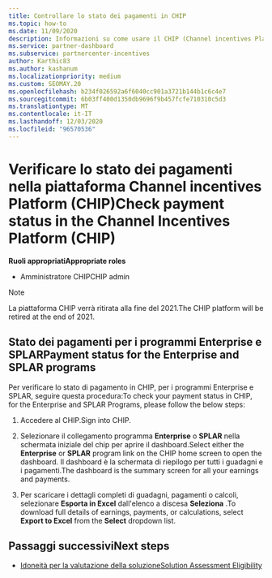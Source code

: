 ```yaml
---
title: Controllare lo stato dei pagamenti in CHIP
ms.topic: how-to
ms.date: 11/09/2020
description: Informazioni su come usare il CHIP (Channel incentives Platform) per controllare lo stato del pagamento. Si noti che il CHIP verrà ritirato alla fine del 2021.
ms.service: partner-dashboard
ms.subservice: partnercenter-incentives
author: Karthic83
ms.author: kashanum
ms.localizationpriority: medium
ms.custom: SEOMAY.20
ms.openlocfilehash: b234f026592a6f6040cc901a3721b144b1c6c4e7
ms.sourcegitcommit: 6b03ff400d1350db9696f9b457fcfe710310c5d3
ms.translationtype: MT
ms.contentlocale: it-IT
ms.lasthandoff: 12/03/2020
ms.locfileid: "96570536"
---
```

# <a name="check-payment-status-in-the-channel-incentives-platform-chip"></a><span data-ttu-id="aea93-104">Verificare lo stato dei pagamenti nella piattaforma Channel incentives Platform (CHIP)</span><span class="sxs-lookup"><span data-stu-id="aea93-104">Check payment status in the Channel Incentives Platform (CHIP)</span></span>

<span data-ttu-id="aea93-105">**Ruoli appropriati**</span><span class="sxs-lookup"><span data-stu-id="aea93-105">**Appropriate roles**</span></span>

- <span data-ttu-id="aea93-106">Amministratore CHIP</span><span class="sxs-lookup"><span data-stu-id="aea93-106">CHIP admin</span></span>

>[!NOTE]
><span data-ttu-id="aea93-107">La piattaforma CHIP verrà ritirata alla fine del 2021.</span><span class="sxs-lookup"><span data-stu-id="aea93-107">The CHIP platform will be retired at the end of 2021.</span></span>

## <a name="payment-status-for-the-enterprise-and-splar-programs"></a><span data-ttu-id="aea93-108">Stato dei pagamenti per i programmi Enterprise e SPLAR</span><span class="sxs-lookup"><span data-stu-id="aea93-108">Payment status for the Enterprise and SPLAR programs</span></span>

<span data-ttu-id="aea93-109">Per verificare lo stato di pagamento in CHIP, per i programmi Enterprise e SPLAR, seguire questa procedura:</span><span class="sxs-lookup"><span data-stu-id="aea93-109">To check your payment status in CHIP, for the Enterprise and SPLAR Programs, please follow the below steps:</span></span>

1. <span data-ttu-id="aea93-110">Accedere al CHIP.</span><span class="sxs-lookup"><span data-stu-id="aea93-110">Sign into CHIP.</span></span>
 
1. <span data-ttu-id="aea93-111">Selezionare il collegamento programma **Enterprise** o **SPLAR** nella schermata iniziale del chip per aprire il dashboard.</span><span class="sxs-lookup"><span data-stu-id="aea93-111">Select either the **Enterprise** or **SPLAR** program link on the CHIP home screen to open the dashboard.</span></span> <span data-ttu-id="aea93-112">Il dashboard è la schermata di riepilogo per tutti i guadagni e i pagamenti.</span><span class="sxs-lookup"><span data-stu-id="aea93-112">The dashboard is the summary screen for all your earnings and payments.</span></span>
 
1. <span data-ttu-id="aea93-113">Per scaricare i dettagli completi di guadagni, pagamenti o calcoli, selezionare  **Esporta in Excel** dall'elenco a discesa **Seleziona** .</span><span class="sxs-lookup"><span data-stu-id="aea93-113">To download full details of earnings, payments, or calculations, select  **Export to Excel** from the **Select** dropdown list.</span></span>

## <a name="next-steps"></a><span data-ttu-id="aea93-114">Passaggi successivi</span><span class="sxs-lookup"><span data-stu-id="aea93-114">Next steps</span></span>

- [<span data-ttu-id="aea93-115">Idoneità per la valutazione della soluzione</span><span class="sxs-lookup"><span data-stu-id="aea93-115">Solution Assessment Eligibility</span></span>](chip-solution-assessment.md) 
